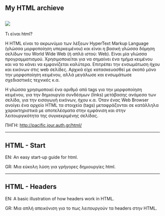 My HTML archieve 
-------------------
![](https://th.bing.com/th/id/OIP.VllfJPORxu9Nx1-Te64GPQHaEo?pid=ImgDet&rs=1)
---------------------------------------------------------------------------------------------------------------------------------------------------------------------------------
Τι είναι html?

 

H HTML είναι το ακρωνύμιο των λέξεων HyperText Markup Language (γλώσσα μορφοποίηση υπερκειμένου) και είναι η βασική γλώσσα δόμηση σελίδων του World Wide Web (ή απλά ιστού: Web). Είναι μία γλώσσα προγραμματισμού. Χρησιμοποιείται για να σημαίνει ένα τμήμα κειμένου και να το κάνει να εμφανίζεται καλύτερα. Επιτρέπει την ενσωμάτωση ήχου και εικόνων στις web σελίδες. Αρχικά είχε κατασκευασθεί με σκοπό μόνο την μορφοποίηση κειμένου, αλλά μεγάλωσε και ενσωμάτωσε σχεδιαστικές τεχνικές κ.α.

Η γλώσσα χρησιμοποιεί ένα αριθμό από tags για την μορφοποίηση κειμένου, για την δημιουργία συνδέσμων (links) μετάβασης ανάμεσα των σελίδα, για την εισαγωγή εικόνων, ήχου κ.α. Όταν ένας Web Browser ανοίγει ένα αρχείο HTML τα στοιχεία (tags) μεταφράζονται σε κατάλληλα χαρακτηριστικά με αποτελέσματα στην εμφάνιση και στην λειτουργικότητα της συγκεκριμένης σελίδας.

ΠΗΓΗ: http://pacific.jour.auth.gr/html/

---------------------------------------------------------------------------------------------------------------------------------------------------------------------------------
HTML - Start
---------------------------------------------------------------------------------------------------------------------------------------------------------------------------------
EN: An easy start-up guide for html.


GR: Μια εύκολη λύση για γρήγορες δημιουργίες html.


---------------------------------------------------------------------------------------------------------------------------------------------------------------------------------
HTML - Headers
---------------------------------------------------------------------------------------------------------------------------------------------------------------------------------
EN: A basic illustration of how headers work in HTML.


GR: Μια απλή απεικόνιση για το πως λειτουργούν τα headers στην HTML.

